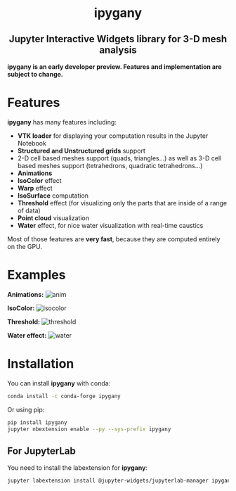 <h1 align="center">ipygany</h1>
<h2 align="center"> Jupyter Interactive Widgets library for 3-D mesh analysis</h2>


**ipygany is an early developer preview. Features and implementation are subject to change.**

Features
========

**ipygany** has many features including:

- **VTK loader** for displaying your computation results in the Jupyter Notebook
- **Structured and Unstructured grids** support
- 2-D cell based meshes support (quads, triangles...) as well as 3-D cell based meshes support (tetrahedrons, quadratic tetrahedrons...)
- **Animations**
- **IsoColor** effect
- **Warp** effect
- **IsoSurface** computation
- **Threshold** effect (for visualizing only the parts that are inside of a range of data)
- **Point cloud** visualization
- **Water** effect, for nice water visualization with real-time caustics

Most of those features are **very fast**, because they are computed entirely on the GPU.

Examples
========

**Animations:**
![anim](https://user-images.githubusercontent.com/21197331/91716869-b607bd80-eb90-11ea-815b-2d2a73efa250.gif)

**IsoColor:**
![isocolor](https://user-images.githubusercontent.com/21197331/91716872-b738ea80-eb90-11ea-90fe-1906dc933e86.gif)

**Threshold:**
![threshold](https://user-images.githubusercontent.com/21197331/91716873-b738ea80-eb90-11ea-9401-c3789b6042e7.gif)

**Water effect:**
![water](https://user-images.githubusercontent.com/21197331/91716875-b7d18100-eb90-11ea-9060-8bdc785df0fd.gif)

Installation
============

You can install **ipygany** with conda:

```bash
conda install -c conda-forge ipygany
```

Or using pip:

```bash
pip install ipygany
jupyter nbextension enable --py --sys-prefix ipygany
```

For JupyterLab
--------------

You need to install the labextension for **ipygany**:

```bash
jupyter labextension install @jupyter-widgets/jupyterlab-manager ipygany
```
